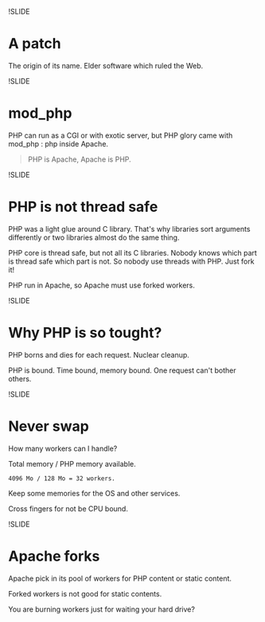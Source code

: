 !SLIDE

# A patch #

The origin of its name. Elder software which ruled the Web.

!SLIDE

# mod\_php #

PHP can run as a CGI or with exotic server,
but PHP glory came with mod\_php : php inside Apache.

>PHP is Apache, Apache is PHP.

!SLIDE

# PHP is not thread safe #

PHP was a light glue around C library.
That's why libraries sort arguments differently
or two libraries almost do the same thing.

PHP core is thread safe, but not all its C libraries.
Nobody knows which part is thread safe which part is not.
So nobody use threads with PHP. Just fork it!

PHP run in Apache, so Apache must use forked workers.

!SLIDE

# Why PHP is so tought? #

PHP borns and dies for each request. Nuclear cleanup.

PHP is bound. Time bound, memory bound. One request can't bother others.

!SLIDE

# Never swap #

How many workers can I handle?

Total memory / PHP memory available.

```
4096 Mo / 128 Mo = 32 workers.
```

Keep some memories for the OS and other services.

Cross fingers for not be CPU bound.

!SLIDE

# Apache forks #

Apache pick in its pool of workers for PHP content or static content.

Forked workers is not good for static contents.

You are burning workers just for waiting your hard drive?
